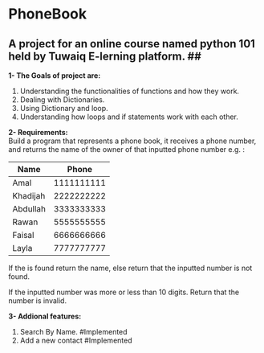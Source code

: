 # PhoneBook

## A project for an online course named python 101 held by Tuwaiq E-lerning platform. ## <br />

<b>1- The Goals of project are:</b>  <br />
1) Understanding the functionalities of functions and how they work. <br />
2) Dealing with Dictionaries. <br />
3) Using Dictionary and loop. <br />
4) Understanding how loops and if statements work with each other. <br />

<b>2- Requirements:</b>  <br />
Build a program that represents a phone book, it receives a phone number, and returns the name of the owner of that inputted phone number e.g. :  <br />
 

Name          | Phone
------------- | -------------
Amal          | 1111111111
Khadijah       | 2222222222
Abdullah      | 3333333333
Rawan  | 5555555555
Faisal  | 6666666666
Layla  | 7777777777

If the is found return the name, else return that the inputted number is not found.  <br />

If the inputted number was more or less than 10 digits. Return that the number is invalid. <br />


<b>3- Addional features:</b> <br />
  1. Search By Name. #Implemented <br />
  2. Add a new contact #Implemented <br />
